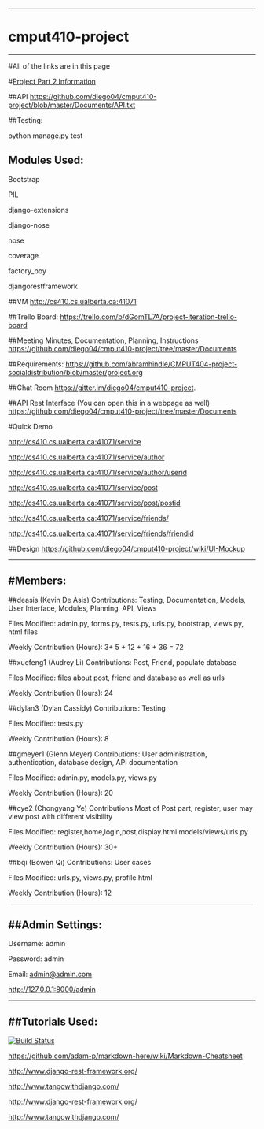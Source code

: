 ------
# cmput410-project
------
#All of the links are in this page

#[Project Part 2 Information](https://github.com/diego04/cmput410-project/wiki/Project-Part-2)

##API
https://github.com/diego04/cmput410-project/blob/master/Documents/API.txt

##Testing:

python manage.py test




## Modules Used:

Bootstrap

PIL

django-extensions

django-nose

nose

coverage

factory_boy

djangorestframework

##VM
http://cs410.cs.ualberta.ca:41071

##Trello Board:
https://trello.com/b/dGomTL7A/project-iteration-trello-board

##Meeting Minutes, Documentation, Planning, Instructions
https://github.com/diego04/cmput410-project/tree/master/Documents

##Requirements:
https://github.com/abramhindle/CMPUT404-project-socialdistribution/blob/master/project.org

##Chat Room
https://gitter.im/diego04/cmput410-project.

##API Rest Interface (You can open this in a webpage as well)
https://github.com/diego04/cmput410-project/tree/master/Documents

#Quick Demo

http://cs410.cs.ualberta.ca:41071/service

http://cs410.cs.ualberta.ca:41071/service/author

http://cs410.cs.ualberta.ca:41071/service/author/userid

http://cs410.cs.ualberta.ca:41071/service/post

http://cs410.cs.ualberta.ca:41071/service/post/postid

http://cs410.cs.ualberta.ca:41071/service/friends/

http://cs410.cs.ualberta.ca:41071/service/friends/friendid


##Design
https://github.com/diego04/cmput410-project/wiki/UI-Mockup

------
#Members:
------

##deasis		(Kevin De Asis)
Contributions: Testing, Documentation, Models, User Interface, Modules, Planning, API, Views

Files Modified: admin.py, forms.py, tests.py, urls.py, bootstrap, views.py, html files

Weekly Contribution (Hours): 3+ 5 + 12 + 16 + 36 = 72

##xuefeng1	(Audrey Li)
Contributions: Post, Friend, populate database

Files Modified: files about post, friend and database as well as urls

Weekly Contribution (Hours): 24

##dylan3		(Dylan Cassidy)
Contributions: Testing

Files Modified: tests.py

Weekly Contribution (Hours): 8


##gmeyer1 	(Glenn Meyer)
Contributions: User administration, authentication, database design, API documentation

Files Modified: admin.py, models.py, views.py

Weekly Contribution (Hours): 20


##cye2 		(Chongyang Ye)
Contributions Most of Post part, register, user may view post with different visibility

Files Modified: register,home,login,post,display.html models/views/urls.py

Weekly Contribution (Hours): 30+


##bqi			(Bowen Qi)
Contributions: User cases

Files Modified: urls.py, views.py, profile.html

Weekly Contribution (Hours): 12

------
##Admin Settings:
------

Username: admin


Password: admin


Email: admin@admin.com


http://127.0.0.1:8000/admin

------
##Tutorials Used:
------
[![Build Status](https://api.travis-ci.org/diego04/cmput410-project.svg)](https://travis-ci.org/diego04/cmput410-project/)

https://github.com/adam-p/markdown-here/wiki/Markdown-Cheatsheet

http://www.django-rest-framework.org/

http://www.tangowithdjango.com/

http://www.django-rest-framework.org/

http://www.tangowithdjango.com/
